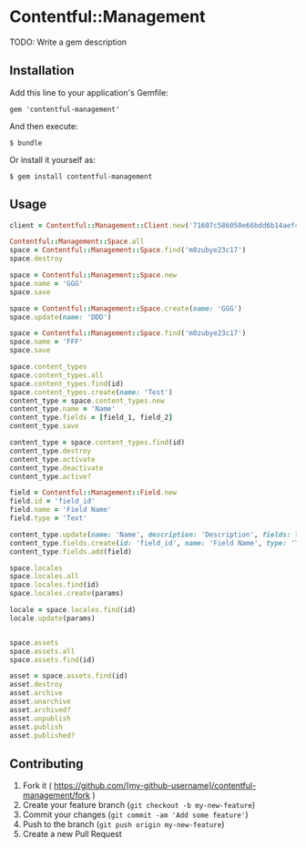 # Contentful::Management

TODO: Write a gem description

## Installation

Add this line to your application's Gemfile:

    gem 'contentful-management'

And then execute:

    $ bundle

Or install it yourself as:

    $ gem install contentful-management

## Usage

```ruby
client = Contentful::Management::Client.new('71607c586050e66bdd6b14aef4515c8ea55034889336dac69c96cbd2c3916d08')

Contentful::Management::Space.all
space = Contentful::Management::Space.find('m0zubye23c17')
space.destroy

space = Contentful::Management::Space.new
space.name = 'GGG'
space.save

space = Contentful::Management::Space.create(name: 'GGG')
space.update(name: 'DDD')

space = Contentful::Management::Space.find('m0zubye23c17')
space.name = 'FFF'
space.save

space.content_types
space.content_types.all
space.content_types.find(id)
space.content_types.create(name: 'Test')
content_type = space.content_types.new
content_type.name = 'Name'
content_type.fields = [field_1, field_2]
content_type.save

content_type = space.content_types.find(id)
content_type.destroy
content_type.activate
content_type.deactivate
content_type.active?

field = Contentful::Management::Field.new
field.id = 'field_id'
field.name = 'Field Name'
field.type = 'Text'

content_type.update(name: 'Name', description: 'Description', fields: [field])
content_type.fields.create(id: 'field_id', name: 'Field Name', type: 'Text') #if field_id exists related field is updated
content_type.fields.add(field)

space.locales
space.locales.all
space.locales.find(id)
space.locales.create(params)

locale = space.locales.find(id)
locale.update(params)


space.assets
space.assets.all
space.assets.find(id)

asset = space.assets.find(id)
asset.destroy
asset.archive
asset.unarchive
asset.archived?
asset.unpublish
asset.publish
asset.published?

```

## Contributing

1. Fork it ( https://github.com/[my-github-username]/contentful-management/fork )
2. Create your feature branch (`git checkout -b my-new-feature`)
3. Commit your changes (`git commit -am 'Add some feature'`)
4. Push to the branch (`git push origin my-new-feature`)
5. Create a new Pull Request
